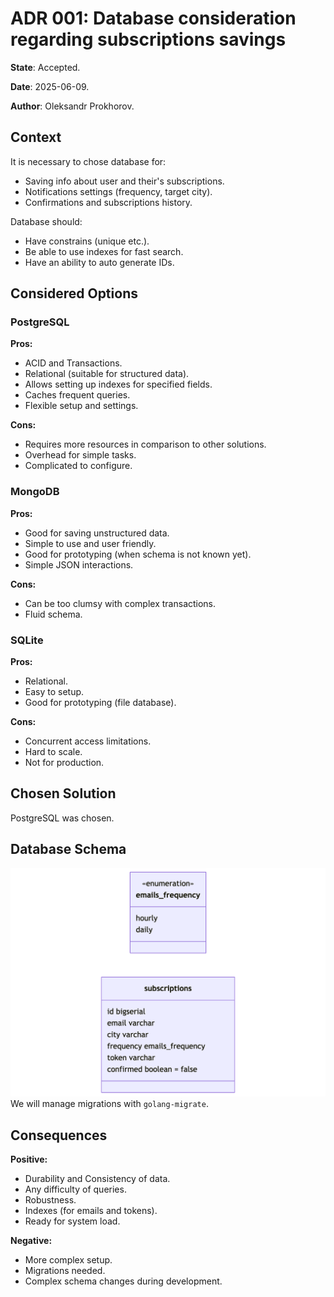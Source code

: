 # ADR 001: Database consideration regarding subscriptions savings

**State**: Accepted.

**Date**: 2025-06-09.

**Author**: Oleksandr Prokhorov.

## Context

It is necessary to chose database for:
- Saving info about user and their's subscriptions.
- Notifications settings (frequency, target city).
- Confirmations and subscriptions history.

Database should:
- Have constrains (unique etc.).
- Be able to use indexes for fast search.
- Have an ability to auto generate IDs.

## Considered Options

### PostgreSQL
**Pros:**
- ACID and Transactions.
- Relational (suitable for structured data).
- Allows setting up indexes for specified fields.
- Caches frequent queries.
- Flexible setup and settings.

**Cons:**
- Requires more resources in comparison to other solutions.
- Overhead for simple tasks.
- Complicated to configure.

### MongoDB
**Pros:**
- Good for saving unstructured data.
- Simple to use and user friendly.
- Good for prototyping (when schema is not known yet).
- Simple JSON interactions.

**Cons:**
- Can be too clumsy with complex transactions.
- Fluid schema.

### SQLite
**Pros:**
- Relational.
- Easy to setup.
- Good for prototyping (file database).

**Cons:**
- Concurrent access limitations.
- Hard to scale.
- Not for production.

## Chosen Solution
PostgreSQL was chosen.

## Database Schema
![schema](../images/db-schema.png)
We will manage migrations with `golang-migrate`.

## Consequences
**Positive:**
- Durability and Consistency of data.
- Any difficulty of queries.
- Robustness.
- Indexes (for emails and tokens).
- Ready for system load.

**Negative:**
- More complex setup.
- Migrations needed.
- Complex schema changes during development.